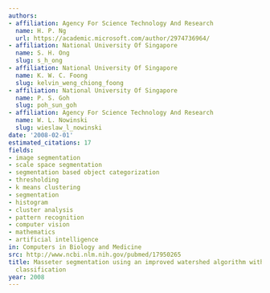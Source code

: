 ```yaml
---
authors:
- affiliation: Agency For Science Technology And Research
  name: H. P. Ng
  url: https://academic.microsoft.com/author/2974736964/
- affiliation: National University Of Singapore
  name: S. H. Ong
  slug: s_h_ong
- affiliation: National University Of Singapore
  name: K. W. C. Foong
  slug: kelvin_weng_chiong_foong
- affiliation: National University Of Singapore
  name: P. S. Goh
  slug: poh_sun_goh
- affiliation: Agency For Science Technology And Research
  name: W. L. Nowinski
  slug: wieslaw_l_nowinski
date: '2008-02-01'
estimated_citations: 17
fields:
- image segmentation
- scale space segmentation
- segmentation based object categorization
- thresholding
- k means clustering
- segmentation
- histogram
- cluster analysis
- pattern recognition
- computer vision
- mathematics
- artificial intelligence
in: Computers in Biology and Medicine
src: http://www.ncbi.nlm.nih.gov/pubmed/17950265
title: Masseter segmentation using an improved watershed algorithm with unsupervised
  classification
year: 2008
---
```


